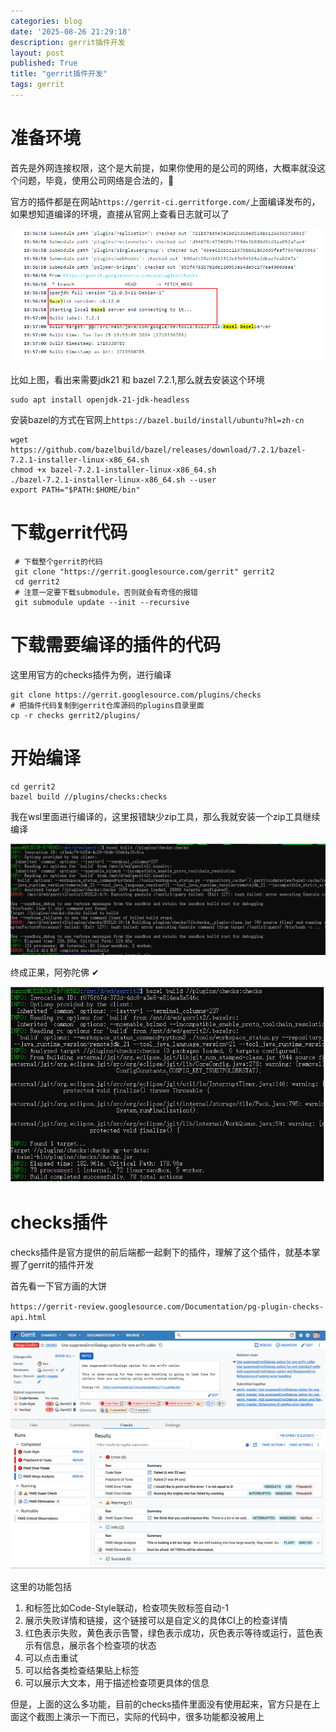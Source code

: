 ```yaml
---
categories: blog
date: '2025-08-26 21:29:18'
description: gerrit插件开发
layout: post
published: True
title: "gerrit插件开发"
tags: gerrit
---
```



# 准备环境

首先是外网连接权限，这个是大前提，如果你使用的是公司的网络，大概率就没这个问题，毕竟，使用公司网络是合法的，🐶

官方的插件都是在网站`https://gerrit-ci.gerritforge.com/`上面编译发布的，如果想知道编译的环境，直接从官网上查看日志就可以了

![avatar](/assets/images/gerrit_checks_build.png)

比如上图，看出来需要jdk21 和 bazel 7.2.1,那么就去安装这个环境

```shell
sudo apt install openjdk-21-jdk-headless
```

安装bazel的方式在官网上`https://bazel.build/install/ubuntu?hl=zh-cn`

```shell
wget https://github.com/bazelbuild/bazel/releases/download/7.2.1/bazel-7.2.1-installer-linux-x86_64.sh
chmod +x bazel-7.2.1-installer-linux-x86_64.sh
./bazel-7.2.1-installer-linux-x86_64.sh --user
export PATH="$PATH:$HOME/bin"
```


# 下载gerrit代码

```shell
 # 下载整个gerrit的代码
 git clone "https://gerrit.googlesource.com/gerrit" gerrit2
 cd gerrit2
 # 注意一定要下载submodule，否则就会有奇怪的报错
 git submodule update --init --recursive
```

# 下载需要编译的插件的代码

这里用官方的checks插件为例，进行编译

```shell
git clone https://gerrit.googlesource.com/plugins/checks
# 把插件代码复制到gerrit仓库源码的plugins目录里面
cp -r checks gerrit2/plugins/

```

# 开始编译

```shell
cd gerrit2
bazel build //plugins/checks:checks
```

我在wsl里面进行编译的，这里报错缺少zip工具，那么我就安装一个zip工具继续编译

![avatar](/assets/images/gerrit_plugin_build.png)


终成正果，阿弥陀佛 ✔

![avatar](/assets/images/gerrit_plugin_build_pass.png)


# checks插件

checks插件是官方提供的前后端都一起剩下的插件，理解了这个插件，就基本掌握了gerrit的插件开发

首先看一下官方画的大饼

`https://gerrit-review.googlesource.com/Documentation/pg-plugin-checks-api.html`


![avatar](/assets/images/user-checks-overview.png)


这里的功能包括

1. 和标签比如Code-Style联动，检查项失败标签自动-1
2. 展示失败详情和链接，这个链接可以是自定义的具体CI上的检查详情
3. 红色表示失败，黄色表示告警，绿色表示成功，灰色表示等待或运行，蓝色表示有信息，展示各个检查项的状态
4. 可以点击重试
5. 可以给各类检查结果贴上标签
6. 可以展示大文本，用于描述检查项更具体的信息


但是，上面的这么多功能，目前的checks插件里面没有使用起来，官方只是在上面这个截图上演示一下而已，实际的代码中，很多功能都没被用上